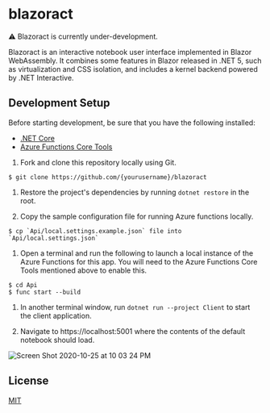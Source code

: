 # blazoract

:warning: Blazoract is currently under-development.

Blazoract is an interactive notebook user interface implemented in Blazor WebAssembly. It combines some features in Blazor released in .NET 5, such as virtualization and CSS isolation, and includes a kernel backend powered by .NET Interactive.

## Development Setup

Before starting development, be sure that you have the following installed:

- [.NET Core](https://dotnet.microsoft.com/download)
- [Azure Functions Core Tools](https://docs.microsoft.com/en-us/azure/azure-functions/functions-run-local#install-the-azure-functions-core-tools)

1. Fork and clone this repository locally using Git.

```
$ git clone https://github.com/{yourusername}/blazoract
```

1. Restore the project's dependencies by running `dotnet restore` in the root.

1. Copy the sample configuration file for running Azure functions locally.

```
$ cp `Api/local.settings.example.json` file into `Api/local.settings.json`
```

1. Open a terminal and run the following to launch a local instance of the Azure Functions for this app. You will need to the Azure Functions Core Tools mentioned above to enable this.

```
$ cd Api
$ func start --build
```

1. In another terminal window, run `dotnet run --project Client` to start the client application.

1. Navigate to https://localhost:5001 where the contents of the default notebook should load.

![Screen Shot 2020-10-25 at 10 03 24 PM](https://user-images.githubusercontent.com/1857993/97135602-f194b300-170d-11eb-87e4-af81bda68ad5.png)

## License

[MIT](https://choosealicense.com/licenses/mit/)
